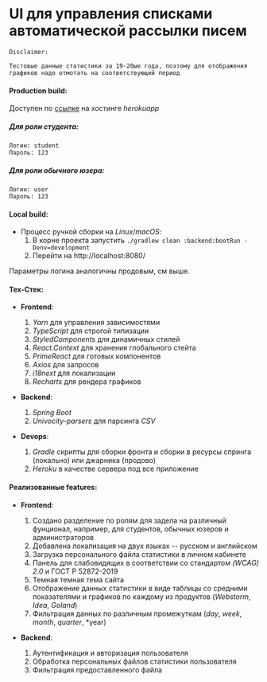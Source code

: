 # UI для управления списками автоматической рассылки писем

    Disclaimer: 

    Тестовые данные статистики за 19-20ые года, поэтому для отображения графиков надо отмотать на соответствующий период


#### Production build: 
Доступен по [ссылке](http://fls-bratchikov.herokuapp.com/) на хостинге *herokuapp*

##### Для роли студента:
    Логин: student
    Пароль: 123
    
##### Для роли обычного юзера:
    Логин: user
    Пароль: 123   

#### Local build: 
* Процесс ручной сборки на *Linux*/*macOS*:
    1. В корне проекта запустить ```./gradlew clean :backend:bootRun -Denv=development```
    2. Перейти на http://localhost:8080/

Параметры логина аналогичны продовым, см выше.

#### Тех-Стек: 
* **Frontend**: 
    1. *Yarn* для управления зависимостями
    2. *TypeScript* для строгой типизации
    3. *StyledComponents* для динамичных стилей
    4. *React.Context* для хранения глобального стейта
    5. *PrimeReact* для готовых компонентов
    6. *Axios* для запросов 
    7. *i18next* для локализации
    8. *Recharts* для рендера графиков

* **Backend**:
    1. *Spring Boot* 
    2. *Univocity-parsers* для парсинга *CSV*

* **Devops**:
    1. *Gradle* скрипты для сборки фронта и сборки в ресурсы спринга (локально) или джарника (продово)
    2. *Heroku* в качестве сервера под все приложение


#### Реализованные features: 
* **Frontend**: 
    1. Создано разделение по ролям для задела на различный фунционал, например, для студентов, обычных юзеров и администраторов
    2. Добавлена локализация на двух языках -- русском и английском
    3. Загрузка персонального файла статистики в личном кабинете
    4. Панель для слабовидящих в соответствии со стандартом *(WCAG) 2.0* и ГОСТ Р 52872-2019
    5. Темная темная тема сайта
    6. Отображение данных статистики в виде таблицы со средними показателями и графиков по каждому из продуктов (*Webstorm*, *Idea*, *Goland*)
    7. Фильтрация данных по различным промежуткам (*day*, *week*, *month*, *quarter*, *year) 
  
* **Backend**: 
    1. Аутентификация и авторизация пользователя 
    2. Обработка персональных файлов статистики пользователя
    3. Фильтрация предоставленного файла
